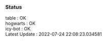 ### Status


table : OK  
hogwarts : OK  
icy-bot : OK  
Latest Update : 2022-07-24 22:08:23.034581
